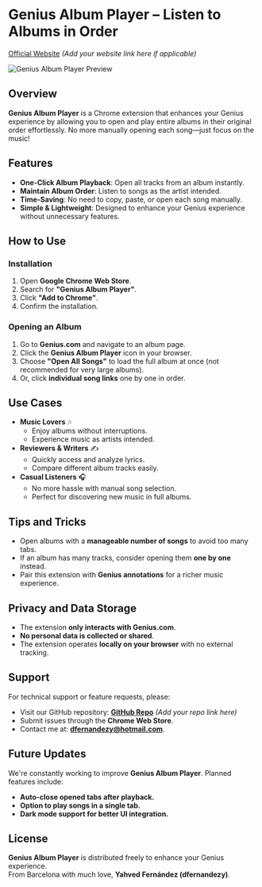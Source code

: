 # Genius Album Player – Listen to Albums in Order

[Official Website](#) *(Add your website link here if applicable)*

![Genius Album Player Preview](./preview.png)

## Overview
**Genius Album Player** is a Chrome extension that enhances your Genius experience by allowing you to open and play entire albums in their original order effortlessly. No more manually opening each song—just focus on the music!

## Features
- **One-Click Album Playback**: Open all tracks from an album instantly.
- **Maintain Album Order**: Listen to songs as the artist intended.
- **Time-Saving**: No need to copy, paste, or open each song manually.
- **Simple & Lightweight**: Designed to enhance your Genius experience without unnecessary features.

## How to Use

### Installation
1. Open **Google Chrome Web Store**.
2. Search for **"Genius Album Player"**.
3. Click **"Add to Chrome"**.
4. Confirm the installation.

### Opening an Album
1. Go to **Genius.com** and navigate to an album page.
2. Click the **Genius Album Player** icon in your browser.
3. Choose **"Open All Songs"** to load the full album at once (not recommended for very large albums).
4. Or, click **individual song links** one by one in order.

## Use Cases
- **Music Lovers** 🎶  
  - Enjoy albums without interruptions.  
  - Experience music as artists intended.  
- **Reviewers & Writers** ✍️  
  - Quickly access and analyze lyrics.  
  - Compare different album tracks easily.  
- **Casual Listeners** 🎧  
  - No more hassle with manual song selection.  
  - Perfect for discovering new music in full albums.  

## Tips and Tricks
- Open albums with a **manageable number of songs** to avoid too many tabs.
- If an album has many tracks, consider opening them **one by one** instead.
- Pair this extension with **Genius annotations** for a richer music experience.

## Privacy and Data Storage
- The extension **only interacts with Genius.com**.
- **No personal data is collected or shared**.
- The extension operates **locally on your browser** with no external tracking.

## Support
For technical support or feature requests, please:
- Visit our GitHub repository: **[GitHub Repo](#)** *(Add your repo link here)*
- Submit issues through the **Chrome Web Store**.
- Contact me at: **dfernandezy@hotmail.com**.

## Future Updates
We're constantly working to improve **Genius Album Player**. Planned features include:
- **Auto-close opened tabs after playback.**
- **Option to play songs in a single tab.**
- **Dark mode support for better UI integration.**

## License
**Genius Album Player** is distributed freely to enhance your Genius experience.  
From Barcelona with much love, **Yahved Fernández (dfernandezy)**.  
